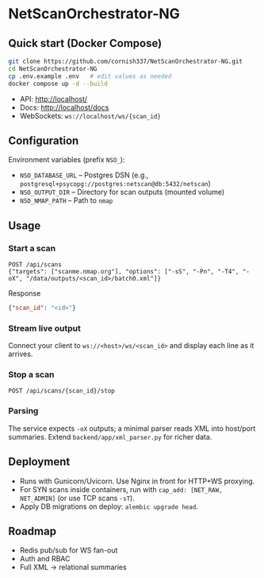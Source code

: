 # NetScanOrchestrator-NG

## Quick start (Docker Compose)
```bash
git clone https://github.com/cornish337/NetScanOrchestrator-NG.git
cd NetScanOrchestrator-NG
cp .env.example .env   # edit values as needed
docker compose up -d --build
```

- API: [http://localhost/](http://localhost/)
- Docs: [http://localhost/docs](http://localhost/docs)
- WebSockets: `ws://localhost/ws/{scan_id}`

## Configuration

Environment variables (prefix `NSO_`):

- `NSO_DATABASE_URL` – Postgres DSN (e.g., `postgresql+psycopg://postgres:netscan@db:5432/netscan`)
- `NSO_OUTPUT_DIR` – Directory for scan outputs (mounted volume)
- `NSO_NMAP_PATH` – Path to `nmap`

## Usage

### Start a scan

```http
POST /api/scans
{"targets": ["scanme.nmap.org"], "options": ["-sS", "-Pn", "-T4", "-oX", "/data/outputs/<scan_id>/batch0.xml"]}
```

Response

```json
{"scan_id": "<id>"}
```

### Stream live output

Connect your client to `ws://<host>/ws/<scan_id>` and display each line as it arrives.

### Stop a scan

```http
POST /api/scans/{scan_id}/stop
```

### Parsing

The service expects `-oX` outputs; a minimal parser reads XML into host/port summaries. Extend `backend/app/xml_parser.py` for richer data.

## Deployment

- Runs with Gunicorn/Uvicorn. Use Nginx in front for HTTP+WS proxying.
- For SYN scans inside containers, run with `cap_add: [NET_RAW, NET_ADMIN]` (or use TCP scans `-sT`).
- Apply DB migrations on deploy: `alembic upgrade head`.

## Roadmap

- Redis pub/sub for WS fan-out
- Auth and RBAC
- Full XML → relational summaries
